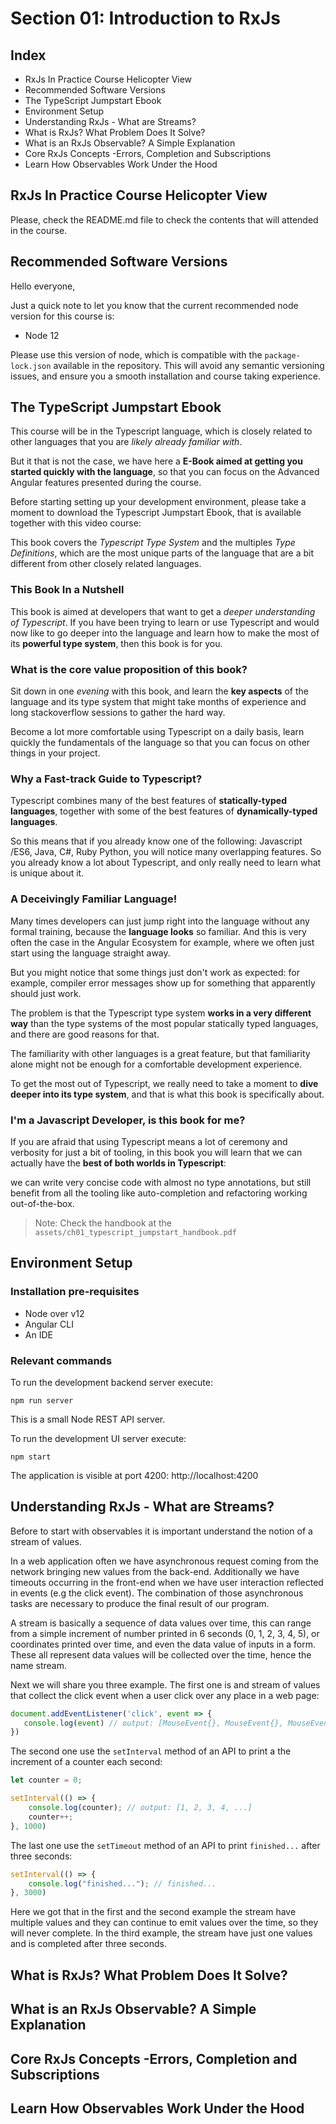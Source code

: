 # Section 01: Introduction to RxJs #

## Index ##
- RxJs In Practice Course Helicopter View
- Recommended Software Versions
- The TypeScript Jumpstart Ebook
- Environment Setup
- Understanding RxJs - What are Streams?
- What is RxJs? What Problem Does It Solve?
- What is an RxJs Observable? A Simple Explanation 
- Core RxJs Concepts -Errors, Completion and Subscriptions
- Learn How Observables Work Under the Hood

## RxJs In Practice Course Helicopter View
Please, check the README.md file to check the contents that will attended in the course.

## Recommended Software Versions
Hello everyone,

Just a quick note to let you know that the current recommended node version for this course is:

- Node 12

Please use this version of node, which is compatible with the `package-lock.json` available in the repository. This will avoid any semantic versioning issues, and ensure you a smooth installation and course taking experience.

## The TypeScript Jumpstart Ebook
This course will be in the Typescript language, which is closely related to other languages that you are *likely already familiar with*. 

But it that is not the case, we have here a **E-Book aimed at getting you started quickly with the language**, so that you can focus on the Advanced Angular features presented during the course.

Before starting setting up your development environment, please take a moment to download the Typescript Jumpstart Ebook, that is available together with this video course:

This book covers the *Typescript Type System* and the multiples *Type Definitions*, which are the most unique parts of the language that are a bit different from other closely related languages. 

### This Book In a Nutshell ###
This book is aimed at  developers that want to get a *deeper understanding of Typescript*. If you have been trying to learn or use Typescript and would now like to go deeper into the language and learn how to make the most of its **powerful type system**, then this book is for you.

### What is the core value proposition of this book? ###
Sit down in one *evening* with this book, and learn the **key aspects** of the language and its type system that might take months of experience and long stackoverflow sessions to gather the hard way.

Become a lot more comfortable using Typescript on a daily basis, learn quickly the fundamentals of the language so that you can focus on other things in your project.

### Why a Fast-track Guide to Typescript? ###
Typescript combines many of the best features of **statically-typed languages**, together with some of the best features of **dynamically-typed languages**.

So this means that if you already know one of the following: Javascript /ES6, Java, C#, Ruby Python, you will notice many overlapping features. So you already know a lot about Typescript, and only really need to learn what is unique about it.

### A Deceivingly Familiar Language! ###
Many times developers can just jump right into the language without any formal training, because the **language looks** so familiar. And this is very often the case in the Angular Ecosystem for example, where we often just start using the language straight away.

But you might notice that some things just don't work as expected: for example, compiler error messages show up for something that apparently should just work.

The problem is that the Typescript type system **works in a very different way** than the type systems of the most popular statically typed languages, and there are good reasons for that.

The familiarity with other languages is a great feature, but that familiarity alone might not be enough for a comfortable development experience.

To get the most out of Typescript, we really need to take a moment to **dive deeper into its type system**, and that is what this book is specifically about.

### I'm a Javascript Developer, is this book for me? ###

If you are afraid that using Typescript means a lot of ceremony and verbosity for just a bit of tooling, in this book you will learn that we can actually have the **best of both worlds in Typescript**:

we can write very concise code with almost no type annotations, but still benefit from all the tooling like auto-completion and refactoring working out-of-the-box.

> Note: Check the handbook at the `assets/ch01_typescript_jumpstart_handbook.pdf`

## Environment Setup

### Installation pre-requisites ###
- Node over v12
- Angular CLI
- An IDE

### Relevant commands ###
To run the development backend server execute:

    npm run server
    
This is a small Node REST API server.

To run the development UI server execute:

    npm start

The application is visible at port 4200: http://localhost:4200

## Understanding RxJs - What are Streams?
Before to start with observables it is important understand the notion of a stream of values. 

In a web application often we have asynchronous request coming from the network bringing new values from the back-end. Additionally we have timeouts occurring in the front-end when we have user interaction reflected in events (e.g the click event). The combination of those asynchronous tasks are necessary to produce the final result of our program.

A stream is basically a sequence of data values over time, this can range from a simple increment of number printed in 6 seconds (0, 1, 2, 3, 4, 5), or coordinates printed over time, and even the data value of inputs in a form. These all represent data values will be collected over the time, hence the name stream.

Next we will share you three example. The first one is and stream of values that collect the click event when a user click over any place in a web page:

```js
document.addEventListener('click', event => {
   console.log(event) // output: [MouseEvent{}, MouseEvent{}, MouseEvent{}, ...]
})
```

The second one use the `setInterval` method of an API to print a the increment of a counter each second:

```js
let counter = 0;

setInterval(() => {
    console.log(counter); // output: [1, 2, 3, 4, ...]
    counter++;
}, 1000)
```

The last one use the `setTimeout` method of an API to print `finished...` after three seconds:

```js
setInterval(() => {
    console.log("finished..."); // finished...
}, 3000)
```

Here we got that in the first and the second example the stream have multiple values and they can continue to emit values over the time, so they will never complete. In the third example, the stream have just one values and is completed after three seconds.

## What is RxJs? What Problem Does It Solve?
## What is an RxJs Observable? A Simple Explanation 
## Core RxJs Concepts -Errors, Completion and Subscriptions
## Learn How Observables Work Under the Hood
